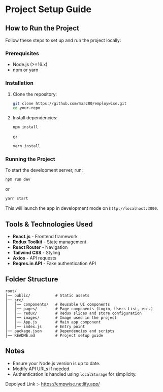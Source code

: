 # Project Setup Guide

## How to Run the Project

Follow these steps to set up and run the project locally:

### Prerequisites
- Node.js (>=16.x)
- npm or yarn

### Installation
1. Clone the repository:
   ```bash
   git clone https://github.com/maaz80/employwise.git
   cd your-repo
   ```
2. Install dependencies:
   ```bash
   npm install
   ```
   or
   ```bash
   yarn install
   ```

### Running the Project
To start the development server, run:
```bash
npm run dev
```
or
```bash
yarn start
```
This will launch the app in development mode on `http://localhost:3000`.

## Tools & Technologies Used
- **React.js** - Frontend framework
- **Redux Toolkit** - State management
- **React Router** - Navigation
- **Tailwind CSS** - Styling
- **Axios** - API requests
- **Reqres.in API** - Fake authentication API

## Folder Structure
```
root/
│── public/           # Static assets
│── src/
│   │── components/   # Reusable UI components
│   │── pages/        # Page components (Login, Users List, etc.)
│   │── redux/        # Redux slices and store configuration
│   │── images/       # Image used in the project
│   │── App.js        # Main app component
│   │── index.js      # Entry point
│── package.json      # Dependencies and scripts
│── README.md         # Project setup guide
```

## Notes
- Ensure your Node.js version is up to date.
- Modify API URLs if needed.
- Authentication is handled using `localStorage` for simplicity.

Depolyed Link :- https://empwise.netlify.app/

